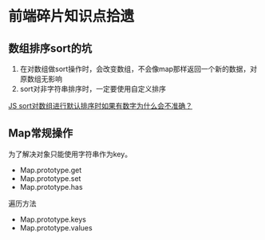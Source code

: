 # 前端碎片知识点拾遗

## 数组排序sort的坑

1. 在对数组做sort操作时，会改变数组，不会像map那样返回一个新的数据，对原数组无影响
2. sort对非字符串排序时，一定要使用自定义排序

[JS sort对数组进行默认排序时如果有数字为什么会不准确？](http://www.zuo11.com/blog/2020/1/js_sort_num.html)


## Map常规操作 

为了解决对象只能使用字符串作为key。

- Map.prototype.get
- Map.prototype.set
- Map.prototype.has

遍历方法
- Map.prototype.keys
- Map.prototype.values
